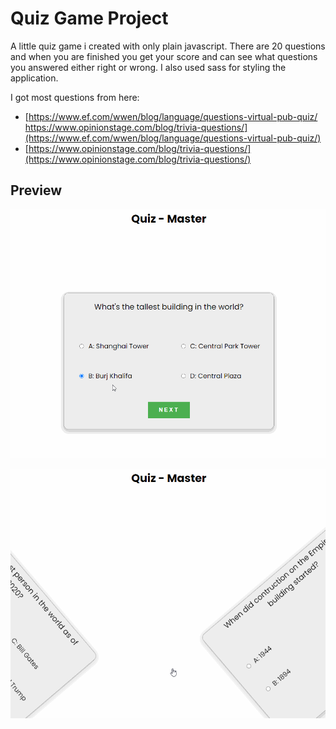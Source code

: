 # Quiz Game Project

A little quiz game i created with only plain javascript. There are 20 questions and when you are finished you get your score and can see what questions you answered either right or wrong.
I also used sass for styling the application.

I got most questions from here:

- [https://www.ef.com/wwen/blog/language/questions-virtual-pub-quiz/
https://www.opinionstage.com/blog/trivia-questions/](https://www.ef.com/wwen/blog/language/questions-virtual-pub-quiz/)
- [https://www.opinionstage.com/blog/trivia-questions/](https://www.opinionstage.com/blog/trivia-questions/)

## Preview

![Answering questions](./assets/gifs/quiz1.gif)

![Finish quiz](./assets/gifs/quiz2.gif)